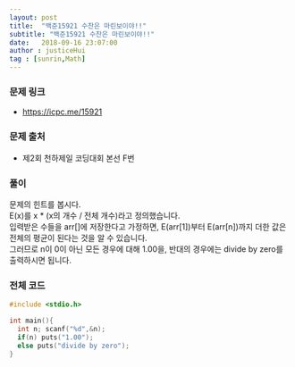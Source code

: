 ```yaml
---
layout: post
title:  "백준15921 수찬은 마린보이야!!"
subtitle: "백준15921 수찬은 마린보이야!!"
date:   2018-09-16 23:07:00
author : justiceHui
tag : [sunrin,Math]
---
```


### 문제 링크
* https://icpc.me/15921

### 문제 출처
* 제2회 천하제일 코딩대회 본선 F번

### 풀이
문제의 힌트를 봅시다.<br>
E(x)를 x * (x의 개수 / 전체 개수)라고 정의했습니다.<br>
입력받은 수들을 arr[]에 저장한다고 가정하면, E(arr[1])부터 E(arr[n])까지 더한 값은 전체의 평균이 된다는 것을 알 수 있습니다.<br>
그러므로 n이 0이 아닌 모든 경우에 대해 1.00을, 반대의 경우에는 divide by zero를 출력하시면 됩니다.

### 전체 코드
```cpp
#include <stdio.h>

int main(){
  int n; scanf("%d",&n);
  if(n) puts("1.00");
  else puts("divide by zero");
}
```

